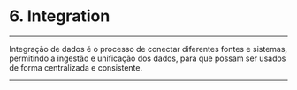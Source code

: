 # 6. Integration

---

Integração de dados é o processo de conectar diferentes fontes e sistemas, permitindo a ingestão e unificação dos dados, para que possam ser usados de forma centralizada e consistente.

---